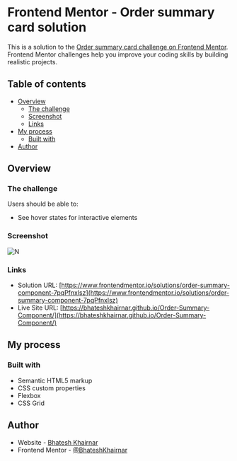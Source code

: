 # Frontend Mentor - Order summary card solution

This is a solution to the [Order summary card challenge on Frontend Mentor](https://www.frontendmentor.io/challenges/order-summary-component-QlPmajDUj). Frontend Mentor challenges help you improve your coding skills by building realistic projects. 

## Table of contents

- [Overview](#overview)
  - [The challenge](#the-challenge)
  - [Screenshot](#screenshot)
  - [Links](#links)
- [My process](#my-process)
  - [Built with](#built-with)
- [Author](#author)

## Overview

### The challenge

Users should be able to:

- See hover states for interactive elements

### Screenshot

![N](https://github.com/BhateshKhairnar/Order-Summary-Component/assets/111328681/55a3f73e-8df2-4120-8ea3-064cebdf2736)


### Links

- Solution URL: [https://www.frontendmentor.io/solutions/order-summary-component-7pqPfnxlsz](https://www.frontendmentor.io/solutions/order-summary-component-7pqPfnxlsz)
- Live Site URL: [https://bhateshkhairnar.github.io/Order-Summary-Component/](https://bhateshkhairnar.github.io/Order-Summary-Component/)

## My process

### Built with

- Semantic HTML5 markup
- CSS custom properties
- Flexbox
- CSS Grid


## Author

- Website - [Bhatesh Khairnar](https://www.your-site.com)
- Frontend Mentor - [@BhateshKhairnar](https://www.frontendmentor.io/profile/BhateshKhairnar)

